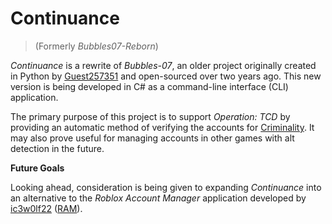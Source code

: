 # **Continuance**

> (Formerly *Bubbles07-Reborn*)

*Continuance* is a rewrite of *Bubbles-07*, an older project originally created in Python by [Guest257351](https://github.com/Guest257351) and open-sourced over two years ago. This new version is being developed in C# as a command-line interface (CLI) application.

The primary purpose of this project is to support *Operation: TCD* by providing an automatic method of verifying the accounts for [Criminality](https://www.roblox.com/games/4588604953/). It may also prove useful for managing accounts in other games with alt detection in the future.

**Future Goals**

Looking ahead, consideration is being given to expanding *Continuance* into an alternative to the *Roblox Account Manager* application developed by [ic3w0lf22](https://github.com/ic3w0lf22) ([RAM](https://github.com/ic3w0lf22/Roblox-Account-Manager)).
